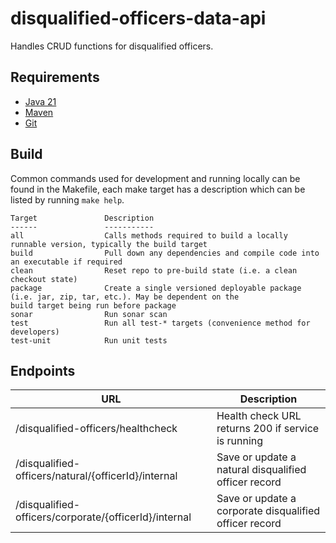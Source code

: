 # disqualified-officers-data-api
Handles CRUD functions for disqualified officers.

## Requirements

- [Java 21](https://www.oracle.com/java/technologies/downloads/#java21)
- [Maven](https://maven.apache.org/download.cgi)
- [Git](https://git-scm.com/downloads)

## Build

Common commands used for development and running locally can be found in the Makefile, each make target has a
description which can be listed by running `make help`.

```text
Target               Description
------               -----------
all                  Calls methods required to build a locally runnable version, typically the build target
build                Pull down any dependencies and compile code into an executable if required
clean                Reset repo to pre-build state (i.e. a clean checkout state)
package              Create a single versioned deployable package (i.e. jar, zip, tar, etc.). May be dependent on the 
build target being run before package
sonar                Run sonar scan
test                 Run all test-* targets (convenience method for developers)
test-unit            Run unit tests
```

## Endpoints
| URL | Description |
| --- | ----------- |
| /disqualified-officers/healthcheck | Health check URL returns 200 if service is running |
| /disqualified-officers/natural/{officerId}/internal | Save or update a natural disqualified officer record |
| /disqualified-officers/corporate/{officerId}/internal | Save or update a corporate disqualified officer record |